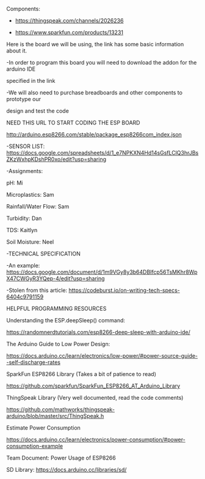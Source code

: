 Components: 


- https://thingspeak.com/channels/2026236 


- https://www.sparkfun.com/products/13231 


Here is the board we will be using, the link has some basic information about it.  

 

-In order to program this board you will need to download the addon for the arduino IDE 

 specified in the link 

 

-We will also need to purchase breadboards and other components to prototype our  

design and test the code 

 

NEED THIS URL TO START CODING THE ESP BOARD 

http://arduino.esp8266.com/stable/package_esp8266com_index.json 

 

-SENSOR LIST: https://docs.google.com/spreadsheets/d/1_e7NPKXN4Hd14sGsfLClQ3hrJBsZKzWxhpKDshPR0xo/edit?usp=sharing 

 

-Assignments:  

 

pH: Mi 

Microplastics: Sam 

Rainfall/Water Flow: Sam 

Turbidity: Dan 

TDS: Kaitlyn 

Soil Moisture: Neel 

 

-TECHNICAL SPECIFICATION 

 

-An example: https://docs.google.com/document/d/1m9VGy8y3b64DBIfcp56TsMKhr8WpX47CWGyR3YQep-4/edit?usp=sharing 

 

-Stolen from this article: https://codeburst.io/on-writing-tech-specs-6404c9791159 

 

 

 

HELPFUL PROGRAMMING RESOURCES 

 

Understanding the ESP.deepSleep() command: 

https://randomnerdtutorials.com/esp8266-deep-sleep-with-arduino-ide/ 

 

The Arduino Guide to Low Power Design: 

https://docs.arduino.cc/learn/electronics/low-power/#power-source-guide--self-discharge-rates 

 

SparkFun ESP8266 Library (Takes a bit of patience to read) 

https://github.com/sparkfun/SparkFun_ESP8266_AT_Arduino_Library 

 

ThingSpeak Library (Very well documented, read the code comments) 

https://github.com/mathworks/thingspeak-arduino/blob/master/src/ThingSpeak.h 

 

Estimate Power Consumption 

https://docs.arduino.cc/learn/electronics/power-consumption/#power-consumption-example 

Team Document: Power Usage of ESP8266 

SD Library:
https://docs.arduino.cc/libraries/sd/

 
